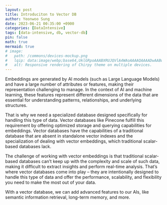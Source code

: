 ```yaml
---
layout: post
title: Introduciton to Vector DB
author: Yeonwoo Sung
date: 2023-06-21 00:35:00 +0900
categories: [DataIntensive]
tags: [data-intensive, db, vector-db]
pin: false
math: true
mermaid: true
# image:
#   path: /commons/devices-mockup.png
#   lqip: data:image/webp;base64,UklGRpoAAABXRUJQVlA4WAoAAAAQAAAADwAABwAAQUxQSDIAAAARL0AmbZurmr57yyIiqE8oiG0bejIYEQTgqiDA9vqnsUSI6H+oAERp2HZ65qP/VIAWAFZQOCBCAAAA8AEAnQEqEAAIAAVAfCWkAALp8sF8rgRgAP7o9FDvMCkMde9PK7euH5M1m6VWoDXf2FkP3BqV0ZYbO6NA/VFIAAAA
#   alt: Responsive rendering of Chirpy theme on multiple devices.
---
```


Embeddings are generated by AI models (such as Large Language Models) and have a large number of attributes or features, making their representation challenging to manage.
In the context of AI and machine learning, these features represent different dimensions of the data that are essential for understanding patterns, relationships, and underlying structures.

That is why we need a specialized database designed specifically for handling this type of data.
Vector databases like Pinecone fulfill this requirement by offering optimized storage and querying capabilities for embeddings.
Vector databases have the capabilities of a traditional database that are absent in standalone vector indexes and the specialization of dealing with vector embeddings, which traditional scalar-based databases lack.

The challenge of working with vector embeddings is that traditional scalar-based databases can’t keep up with the complexity and scale of such data, making it difficult to extract insights and perform real-time analysis.
That’s where vector databases come into play – they are intentionally designed to handle this type of data and offer the performance, scalability, and flexibility you need to make the most out of your data.

With a vector database, we can add advanced features to our AIs, like semantic information retrieval, long-term memory, and more.
